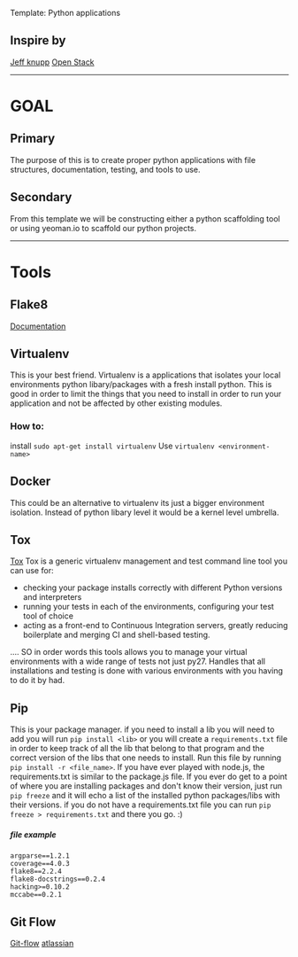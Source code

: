 Template: Python applications

## Inspire by
[Jeff knupp](https://www.jeffknupp.com/blog/2013/08/16/open-sourcing-a-python-project-the-right-way/)
[Open Stack](http://openstack.com/)

---

# GOAL
## Primary
The purpose of this is to create proper python applications with file structures, documentation, testing, and tools to use.

## Secondary
From this template we will be constructing either a python scaffolding tool or
using yeoman.io to scaffold our python projects.

---

# Tools
## Flake8
[Documentation](http://flake8.readthedocs.org/en/latest/config.html)

## Virtualenv
This is your best friend. Virtualenv is a applications that isolates your local environments python libary/packages with a fresh install python. This is good in order to limit the things that you need to install in order to run your application and not be affected by other existing modules.

### How to:
install `sudo apt-get install virtualenv`
Use `virtualenv <environment-name>`

## Docker
This could be an alternative to virtualenv its just a bigger environment isolation. Instead of python libary level it would be a kernel level umbrella.

## Tox

[Tox](http://tox.readthedocs.org/en/latest/example/basic.html)
Tox is a generic virtualenv management and test command line tool you can use for:

* checking your package installs correctly with different Python versions and interpreters
* running your tests in each of the environments, configuring your test tool of choice
* acting as a front-end to Continuous Integration servers, greatly reducing boilerplate and merging CI and shell-based testing.

.... SO in order words this tools allows you to manage your virtual environments
with a wide range of tests not just py27. Handles that all installations and
testing is done with various environments with you having to do it by had.


## Pip
This is your package manager. if you need to install a lib you will need to add
you will run `pip install <lib>` or you will create a `requirements.txt` file
in order to keep track of all the lib that belong to that program and the
correct version of the libs that one needs to install. Run this file by running
`pip install -r <file_name>`. If you have ever played with node.js, the
requirements.txt is similar to the package.js file. If you ever do get to a
point of where you are installing packages and don't know their version, just
run `pip freeze` and it will echo a list of the installed python packages/libs
with their versions. if you do not have a requirements.txt file you can run
`pip freeze > requirements.txt` and there you go. :)

##### file example
```
argparse==1.2.1
coverage==4.0.3
flake8==2.2.4
flake8-docstrings==0.2.4
hacking>=0.10.2
mccabe==0.2.1
```



## Git Flow
[Git-flow](http://nvie.com/posts/a-successful-git-branching-model/)
[atlassian](https://www.atlassian.com/git/tutorials/comparing-workflows/gitflow-workflow)
